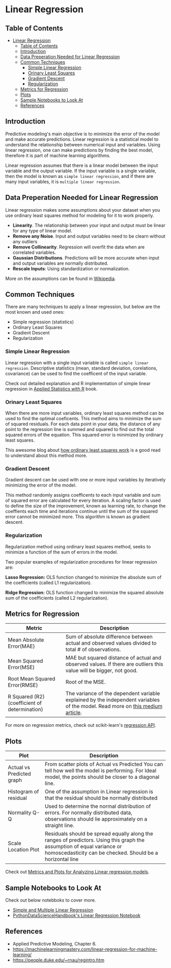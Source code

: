 # Linear Regression

## Table of Contents

- [Linear Regression](#linear-regression)
  - [Table of Contents](#table-of-contents)
  - [Introduction](#introduction)
  - [Data Preperation Needed for Linear Regression](#data-preperation-needed-for-linear-regression)
  - [Common Techniques](#common-techniques)
    - [Simple Linear Regression](#simple-linear-regression)
    - [Orinary Least Squares](#orinary-least-squares)
    - [Gradient Descent](#gradient-descent)
    - [Regularization](#regularization)
  - [Metrics for Regression](#metrics-for-regression)
  - [Plots](#plots)
  - [Sample Notebooks to Look At](#sample-notebooks-to-look-at)
  - [References](#references)

## Introduction

Predictive modeling's main objective is to minimize the error of the model and make accurate predictions. Linear regression is a statistical model to understand the relationship between numerical input and variables. Using linear regression, one can make predictions by finding the best model, therefore it is part of machine learning algorithms.

Linear regression assumes that there is a linear model between the input variable and the output variable. If the input variable is a single variable, then the model is known as `simple linear regression`, and if there are many input variables, it is `multiple linear regression`. 

## Data Preperation Needed for Linear Regression

Linear regression makes some assumptions about your dataset when you use ordinary least squares method for modeling for it to work properly.

- **Linearity**. The relationship between your input and output must be linear for any type of linear model. 
- **Remove any Noise**. Input and output variables need to be clearn without any outliers
- **Remove Collinearity**. Regression will overfit the data when are correlated variables.
- **Gaussian Distributions**. Predictions will be more accurate when input and output variables are normally distributed.
- **Rescale Inputs**: Using standardization or normalization.

More on the assumptions can be found in [Wikipedia](https://en.wikipedia.org/wiki/Ordinary_least_squares#Assumptions).

## Common Techniques

There are many techniques to apply a linear regression, but below are the most known and used ones:

- Simple regression (statistics)
- Ordinary Least Squares
- Gradient Descent
- Regularization


### Simple Linear Regression

Linear regression with a single input variable is called `simple linear regression`. Descriptive statistics (mean, standard deviation, corelations, covariance) can be used to find the coefficent of the input variable.

Check out detailed explanation and R implementation of simple linear regression in [Applied Statistics with R](https://daviddalpiaz.github.io/appliedstats/simple-linear-regression.html) book.

### Orinary Least Squares

When there are more input variables, ordinary least squares method can be used to find the optimal coeficents. This method aims to minimize the sum of squared residuals. For each data point in your data, the distance of any point to the regression line is summed and squared to find out the total squared errors of the equation. This squared error is minimized by ordinary least squares.

This awesome blog about [how ordinary least squares work](https://setosa.io/ev/ordinary-least-squares-regression/) is a good read to understand about this method more.

### Gradient Descent

Gradient descent can be used with one or more input variables by iteratively minimizing the error of the model.

This method randomly assigns coefficents to each input variable and sum of squared error are calculated for every iteration. A scaling factor is used to define the size of the improvement, known as learning rate, to change the coeffients each time and iterations continue until the sum of the squared error cannot be minimized more. This algorithm is known as gradient descent.

### Regularization

Regularization method using ordinary least squares method, seeks to minimize a function of the sum of errors in the model.

Two popular examples of regularization procedures for linear regression are:

**Lasso Regression:** OLS function changed to minimize the absolute sum of the coefficients (called L1 regularization).

**Ridge Regression:** OLS function changed to minimize the squared absolute sum of the coefficients (called L2 regularization).

## Metrics for Regression

| Metric                                        | Description                                                                                                                                                                                                                          |
| --------------------------------------------- | ------------------------------------------------------------------------------------------------------------------------------------------------------------------------------------------------------------------------------------ |
| Mean Absolute Error(MAE)                      | Sum of absolute difference between actual and observed values divided to total # of observations.                                                                                                                                    |
| Mean Squared Error(MSE)                       | MAE but squared distance of actual and observed values. If there are outliers this value will be bigger, not good.                                                                                                                   |
| Root Mean Squared Error(RMSE)                 | Root of the MSE.                                                                                                                                                                                                                     |
| R Squared (R2) (coefficient of determination) | The variance of the dependent variable explained by the independent variables of the model. Read more on [this medium article](https://towardsdatascience.com/evaluation-metrics-model-selection-in-linear-regression-73c7573208be). |

For more on regression metrics, check out scikit-learn's [regression API](https://scikit-learn.org/stable/modules/classes.html#regression-metrics).

## Plots
| Plot                      | Description                                                                                                                                                                          |
| ------------------------- | ------------------------------------------------------------------------------------------------------------------------------------------------------------------------------------ |
| Actual vs Predicted graph | From scatter plots of Actual vs Predicted You can tell how well the model is performing. For Ideal model, the points should be closer to a diagonal line.                            |
| Histogram of residual     | One of the assumption in Linear regression is that the residual should be normally distributed                                                                                       |
| Normality Q-Q             | Used to determine the normal distribution of errors. For normally distributed data, observations should lie approximately on a straight line.                                        |
| Scale Location Plot       | Residuals should be spread equally along the ranges of predictors. Using this graph the assumption of equal variance or homoscedasticity can be checked. Should be a horizontal line |

Check out [Metrics and Plots for Analyzing Linear regression models](https://medium.com/ml-course-microsoft-udacity/metrics-and-plots-for-analyzing-linear-regression-models-43b533547574).

## Sample Notebooks to Look At

Check out below notebboks to cover more.

- [Simple and Multiple Linear Regression](Linear%20Regression.ipynb)
- [PythonDataScienceHandbook's Linear Regression Notebook](https://github.com/jakevdp/PythonDataScienceHandbook/blob/master/notebooks/05.06-Linear-Regression.ipynb)

## References

- Applied Predictive Modeling, Chapter 6.
- https://machinelearningmastery.com/linear-regression-for-machine-learning/
- https://people.duke.edu/~rnau/regintro.htm